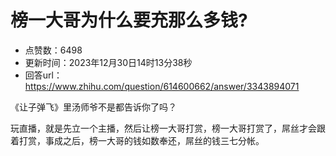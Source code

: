 # 榜一大哥为什么要充那么多钱?
- 点赞数：6498
- 更新时间：2023年12月30日14时13分38秒
- 回答url：https://www.zhihu.com/question/614600662/answer/3343894071
<body>
 <p data-pid="GFyU628W">《让子弹飞》里汤师爷不是都告诉你了吗？</p>
 <p data-pid="e_tvEtnB">玩直播，就是先立一个主播，然后让榜一大哥打赏，榜一大哥打赏了，屌丝才会跟着打赏，事成之后，榜一大哥的钱如数奉还，屌丝的钱三七分帐。</p>
</body>